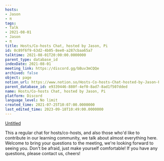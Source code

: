 ```yaml
---
hosts:
- Jason
- π
tags:
- Talk
- 2021-08-01
- Jason
- π
title: Hosts/Co-hosts Chat, hosted by Jason, Pi
id: 0c89f6f9-63d2-4b05-8ee0-a287cbaa65a7
talktime: 2021-08-01T20:00:00.0000000
parent_type: database_id
indexDate: 2021-08-01
meeting_link: https://discord.gg/bBuv3mCQQe
archived: false
object: page
notion_url: https://www.notion.so/Hosts-Co-hosts-Chat-hosted-by-Jason-Pi-0c89f6f963d24b058ee0a287cbaa65a7
parent_database_id: e9339446-880f-4ef0-8ad7-8ad1f507dded
name: Hosts/Co-hosts Chat, hosted by Jason, Pi
platform: Discord
language_level: No limit
created_time: 2021-07-25T10:07:00.0000000
last_edited_time: 2023-09-18T10:49:00.0000000
---
```




[Untitled](https://www.notion.so/cb083fc4f0b7459aa5afe1900ef25a1f)   


This a regular chat for hosts/co-hosts, and also those who'd like to contribute in our learning community, we talk about almost everything here. Welcome to bring your questions to the meeting, we're looking forward to seeing you. Don't be afraid, just make yourself comfortable!
If you have any questions, please contact us, cheers!







